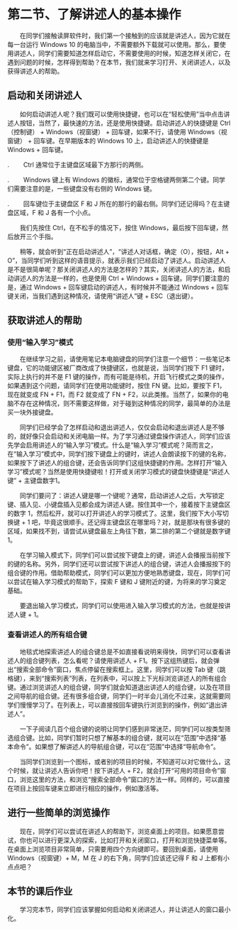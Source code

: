 # 第二节、了解讲述人的基本操作

　　在同学们接触读屏软件时，我们第一个接触到的应该就是讲述人，因为它就在每一台运行 Windows 10 的电脑当中，不需要额外下载就可以使用。那么，要使用讲述人，同学们需要知道怎样启动它，不需要使用的时候，知道怎样关闭它，在遇到问题的时候，怎样得到帮助？在本节，我们就来学习打开、关闭讲述人，以及获得讲述人的帮助。

## 启动和关闭讲述人
　　如何启动讲述人呢？我们既可以使用快捷键，也可以在“轻松使用”当中点击讲述人按钮，当然了，最快速的方法，还是使用快捷键。启动讲述人的快捷键是 Ctrl（控制键） + Windows（视窗键） + 回车键，如果不行，请使用 Windows（视窗键） + 回车键。在早期版本的 Windows 10 上，启动讲述人的快捷键是 Windows + 回车键。

. 　　Ctrl 通常位于主键盘区域最下方那行的两侧。

. 　　Windows 键上有 Windows 的徽标，通常位于空格键两侧第二个键。同学们需要注意的是，一些键盘没有右侧的 Windows 键。

. 　　回车键位于主键盘区 F 和 J 所在的那行的最右侧。同学们还记得吗？在主键盘区域，F 和 J 各有一个小点。

　　我们先按住 Ctrl，在不松手的情况下，按住 Windows，最后按下回车键，然后放开三个手指。

　　稍等，就会听到“正在启动讲述人”，“讲述人对话框，确定（O），按钮，Alt + O”，当同学们听到这样的语音提示，就表示我们已经启动了讲述人。启动讲述人是不是很简单呢？那关闭讲述人的方法是怎样的？其实，关闭讲述人的方法，和启动讲述人的方法是一样的，也是使用 Ctrl + Windows + 回车键。同学们要注意的是，通过 Windows + 回车键启动的讲述人，有时候并不能通过 Windows + 回车键关闭，当我们遇到这种情况，请使用“讲述人”键 + ESC（退出键）。

## 获取讲述人的帮助
### 使用“输入学习”模式
　　在继续学习之前，请使用笔记本电脑键盘的同学们注意一个细节：一些笔记本键盘，它的功能键区被厂商改成了快捷键区，也就是说，当同学们按下 F1 键时，实际上执行的并不是 F1 键的操作，而有可能是待机，开启飞行模式之类的操作，如果遇到这个问题，请同学们在使用功能键时，按住 FN 键。比如，要按下 F1，现在就变成 FN + F1，而 F2 就变成了 FN + F2，以此类推。当然了，如果你的电脑不存在这种情况，则不需要这样做，对于碰到这种情况的同学，最简单的办法是买一块外接键盘。

　　同学们已经学会了怎样启动和退出讲述人，仅仅会启动和退出讲述人是不够的，就好像只会启动和关闭电脑一样。为了学习通过键盘操作讲述人，同学们应该先学会启用讲述人的“输入学习”模式。什么是“输入学习”模式呢？简而言之，在“输入学习”模式中，同学们按下键盘上的键时，讲述人会朗读按下的键的名称，如果按下了讲述人的组合键，还会告诉同学们这组快捷键的作用。怎样打开“输入学习”模式呢？当然是使用快捷键啦！打开或关闭学习模式的键盘快捷键是“讲述人键” + 主键盘数字1。

　　同学们要问了：讲述人键是哪一个键呢？通常，启动讲述人之后，大写锁定键、插入见、小键盘插入见都会成为讲述人键。按住其中一个，接着按下主键盘区的数字 1，然后松开，就可以打开讲述人的学习模式了。这里，我们按下大小写切换键 + 1 吧，毕竟这很顺手。还记得主键盘区在哪里吗？对，就是那块有很多键的区域，如果找不到，请尝试从键盘最左上角往下数，第二排的第二个键就是数字键 1。

　　在学习输入模式下，同学们可以尝试按下键盘上的键，讲述人会播报当前按下的键的名称。另外，同学们还可以尝试按下讲述人的组合键，讲述人会播报按下的组合键的作用。借助帮助模式，同学们可以更加方便地熟悉键盘，现在，同学们可以尝试在输入学习模式的帮助下，探索 F 键和 J 键附近的键，为将来的学习奠定基础。

　　要退出输入学习模式，同学们可以使用进入输入学习模式的方法，也就是按讲述人键 + 1。

### 查看讲述人的所有组合键
　　地毯式地探索讲述人的组合键总是不如直接看说明来得快，同学们可以查看讲述人的组合键列表，怎么看呢？请使用讲述人 + F1。按下这组热键后，就会弹出“搜索全部命令”窗口，焦点停留在搜索框上。这里，同学们可以按 Tab 键（跳格键），来到“搜索列表”列表，在列表中，可以按上下光标浏览讲述人的所有组合键。通过浏览讲述人的组合键，同学们就会知道退出讲述人的组合键，以及在项目之间导航的组合键。还有很多组合键，同学们一时半会儿消化不过来，这就需要同学们慢慢学习了。在列表上，可以直接按回车键执行浏览到的操作，例如“退出讲述人”。

　　一下子阅读几百个组合键的说明让同学们感到非常迷茫，同学们可以按类型筛选组合键。比如，同学们暂时只想了解基本的组合键，就可以在“范围”中选择“基本命令”。如果想了解讲述人的导航组合键，可以在“范围”中选择“导航命令”。

　　当同学们浏览到一个图标，或者别的项目的时候，不知道可以对它做什么，这个时候，就让讲述人告诉你吧！按下讲述人 + F2，就会打开“可用的项目命令”窗口，浏览这里的方法，和浏览“搜索全部命令”窗口的方法一样。同样的，可以直接在项目上按回车键来立即进行相应的操作，例如激活等。

## 进行一些简单的浏览操作
　　现在，同学们可以尝试在讲述人的帮助下，浏览桌面上的项目。如果愿意尝试，你也可以进行更深入的探索，比如打开和关闭窗口，打开和浏览快捷菜单等。在桌面上浏览项目非常简单，只需要用四个方向键即可。要回到桌面，请使用 Windows（视窗键）+ M，M 在 J 的右下角，同学们应该还记得 F 和 J 上都有小点点吧？

## 本节的课后作业
　　学习完本节，同学们应该掌握如何启动和关闭讲述人，并让讲述人的窗口最小化。

